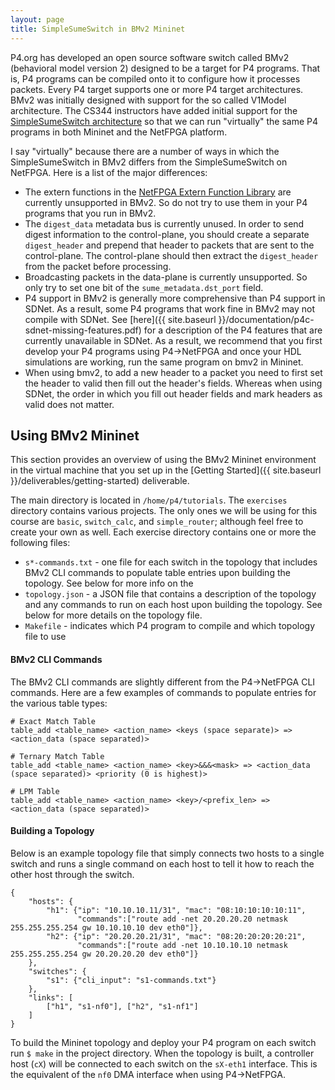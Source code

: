 ```yaml
---
layout: page
title: SimpleSumeSwitch in BMv2 Mininet
---
```


P4.org has developed an open source software switch called BMv2 (behavioral model version 2) designed to be a target for P4 programs. That is, P4 programs can be compiled onto it to configure how it processes packets. Every P4 target supports one or more P4 target architectures. BMv2 was initially designed with support for the so called V1Model architecture. The CS344 instructors have added initial support for the [SimpleSumeSwitch architecture](https://github.com/NetFPGA/P4-NetFPGA-public/wiki/Workflow-Overview#simplesumeswitch-architecture) so that we can run "virtually" the same P4 programs in both Mininet and the NetFPGA platform.

I say "virtually" because there are a number of ways in which the SimpleSumeSwitch in BMv2 differs from the SimpleSumeSwitch on NetFPGA. Here is a list of the major differences:
* The extern functions in the [NetFPGA Extern Function Library](https://github.com/NetFPGA/P4-NetFPGA-public/wiki/Workflow-Overview#p4-netfpga-extern-library) are currently unsupported in BMv2. So do not try to use them in your P4 programs that you run in BMv2.
* The `digest_data` metadata bus is currently unused. In order to send digest information to the control-plane, you should create a separate `digest_header` and prepend that header to packets that are sent to the control-plane. The control-plane should then extract the `digest_header` from the packet before processing.
* Broadcasting packets in the data-plane is currently unsupported. So only try to set one bit of the `sume_metadata.dst_port` field.
* P4 support in BMv2 is generally more comprehensive than P4 support in SDNet. As a result, some P4 programs that work fine in BMv2 may not compile with SDNet. See [here]({{ site.baseurl }}/documentation/p4c-sdnet-missing-features.pdf) for a description of the P4 features that are currently unavailable in SDNet. As a result, we recommend that you first develop your P4 programs using P4->NetFPGA and once your HDL simulations are working, run the same program on bmv2 in Mininet.
* When using bmv2, to add a new header to a packet you need to first set the header to valid then fill out the header's fields. Whereas when using SDNet, the order in which you fill out header fields and mark headers as valid does not matter.

## Using BMv2 Mininet

This section provides an overview of using the BMv2 Mininet environment in the virtual machine that you set up in the [Getting Started]({{ site.baseurl }}/deliverables/getting-started) deliverable.

The main directory is located in `/home/p4/tutorials`. The `exercises` directory contains various projects. The only ones we will be using for this course are `basic`, `switch_calc`, and `simple_router`; although feel free to create your own as well. Each exercise directory contains one or more the following files:
* `s*-commands.txt` - one file for each switch in the topology that includes BMv2 CLI commands to populate table entries upon building the topology. See below for more info on the 
* `topology.json` - a JSON file that contains a description of the topology and any commands to run on each host upon building the topology. See below for more details on the topology file.
* `Makefile` - indicates which P4 program to compile and which topology file to use

#### BMv2 CLI Commands

The BMv2 CLI commands are slightly different from the P4->NetFPGA CLI commands. Here are a few examples of commands to populate entries for the various table types:

```
# Exact Match Table
table_add <table_name> <action_name> <keys (space separate)> => <action_data (space separated)>

# Ternary Match Table
table_add <table_name> <action_name> <key>&&&<mask> => <action_data (space separated)> <priority (0 is highest)>

# LPM Table
table_add <table_name> <action_name> <key>/<prefix_len> => <action_data (space separated)>

```

#### Building a Topology

Below is an example topology file that simply connects two hosts to a single switch and runs a single command on each host to tell it how to reach the other host through the switch.

```
{
    "hosts": {
        "h1": {"ip": "10.10.10.11/31", "mac": "08:10:10:10:10:11",
               "commands":["route add -net 20.20.20.20 netmask 255.255.255.254 gw 10.10.10.10 dev eth0"]},
        "h2": {"ip": "20.20.20.21/31", "mac": "08:20:20:20:20:21",
               "commands":["route add -net 10.10.10.10 netmask 255.255.255.254 gw 20.20.20.20 dev eth0"]}
    },
    "switches": {
        "s1": {"cli_input": "s1-commands.txt"}
    },
    "links": [
        ["h1", "s1-nf0"], ["h2", "s1-nf1"]
    ]
}
```

To build the Mininet topology and deploy your P4 program on each switch run `$ make` in the project directory. When the topology is built, a controller host (`cX`) will be connected to each switch on the `sX-eth1` interface. This is the equivalent of the `nf0` DMA interface when using P4->NetFPGA.
